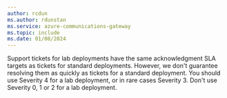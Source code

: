 ```yaml
---
author: rcdun
ms.author: rdunstan
ms.service: azure-communications-gateway
ms.topic: include
ms.date: 01/08/2024
---
```

Support tickets for lab deployments have the same acknowledgment SLA targets as tickets for standard deployments. However, we don't guarantee resolving them as quickly as tickets for a standard deployment. You should use Severity 4 for a lab deployment, or in rare cases Severity 3. Don't use Severity 0, 1 or 2 for a lab deployment.
